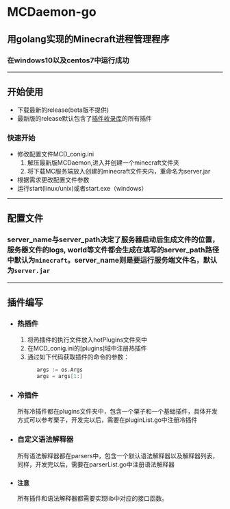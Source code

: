 # MCDaemon-go

## 用golang实现的Minecraft进程管理程序

### 在windows10以及centos7中运行成功
-----
## 开始使用
- 下载最新的release(beta版不提供)
- 最新版的release默认包含了[插件收录库](https://github.com/TISUnion/MCDaemonPlugins-go)的所有插件
### 快速开始
- 修改配置文件MCD_conig.ini
  1. 解压最新版MCDaemon,进入并创建一个minecraft文件夹
  2. 将下载MC服务端放入创建的minecraft文件夹内，重命名为server.jar
- 根据需求更改配置文件参数
- 运行start(linux/unix)或者start.exe（windows）
-----
## 配置文件
### server_name与server_path决定了服务器启动后生成文件的位置，服务器文件的logs, world等文件都会生成在填写的server_path路径中默认为`minecraft`。server_name则是要运行服务端文件名，默认为`server.jar`
-----
## 插件编写

- ### 热插件
  1. 将热插件的执行文件放入hotPlugins文件夹中
  2. 在MCD_conig.ini的[plugins]域中注册热插件
  3. 通过如下代码获取插件的命令的参数：
     ```go
        args := os.Args
        args = args[1:]
     ```
- ### 冷插件
   所有冷插件都在plugins文件夹中，包含一个栗子和一个基础插件，具体开发方式可以参考栗子，开发完以后，需要在pluginList.go中注册冷插件
- ### 自定义语法解释器
   所有语法解释器都在parsers中，包含一个默认语法解释器以及解释器列表，同样，开发完以后，需要在parserList.go中注册语法解释器

- ### `注意`
   所有插件和语法解释器都需要实现lib中对应的接口函数。